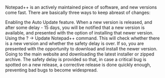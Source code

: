 Notepad++ is an actively maintained piece of software, and new versions come fast. There are basically three ways to keep abreast of changes:

Enabling the Auto Update feature. When a new version is released, and after some delay - 15 days, you will be notified that a new version is available, and presented with the option of installing that newer version.
Using the ? -> Update Notepad++ command. This will check whether there is a new version and whether the safety delay is over. If so, you are presented with the opportunity to download and install the newer version.
Going to the main website and downloading the latest installer or zipped archive.
The safety delay is provided so that, in case a critical bug is spotted on a new release, a corrective release is done quickly enough, preventing bad bugs to become widespread.
